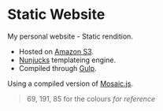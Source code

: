 # Static Website
My personal website - Static rendition.

- Hosted on [Amazon S3](https://aws.amazon.com/s3/).
- [Nunjucks](https://mozilla.github.io/nunjucks/) templateing engine.
- Compiled through [Gulp](http://gulpjs.com/).

Using a compiled version of [Mosaic.js](https://github.com/maraisr/mosaic.js).

> 69, 191, 85 for the colours *for reference*